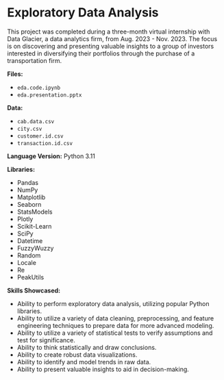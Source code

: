 
# Exploratory Data Analysis

This project was completed during a three-month virtual internship with Data Glacier, a data analytics firm, from Aug. 2023 - Nov. 2023. The focus is on discovering and presenting valuable insights to a group of investors interested in diversifying their portfolios through the purchase of a transportation firm.

**Files:** 
- `eda.code.ipynb`
- `eda.presentation.pptx`

**Data:** 
- `cab.data.csv`
- `city.csv`
- `customer.id.csv`
- `transaction.id.csv`

**Language Version:** Python 3.11

**Libraries:** 
- Pandas
- NumPy
- Matplotlib
- Seaborn
- StatsModels
- Plotly
- Scikit-Learn
- SciPy
- Datetime
- FuzzyWuzzy
- Random
- Locale
- Re
- PeakUtils

**Skills Showcased:**
- Ability to perform exploratory data analysis, utilizing popular Python libraries.
- Ability to utilize a variety of data cleaning, preprocessing, and feature engineering techniques to prepare data for more advanced modeling.
- Ability to utilize a variety of statistical tests to verify assumptions and test for significance.
- Ability to think statistically and draw conclusions.
- Ability to create robust data visualizations.
- Ability to identify and model trends in raw data.
- Ability to present valuable insights to aid in decision-making.

